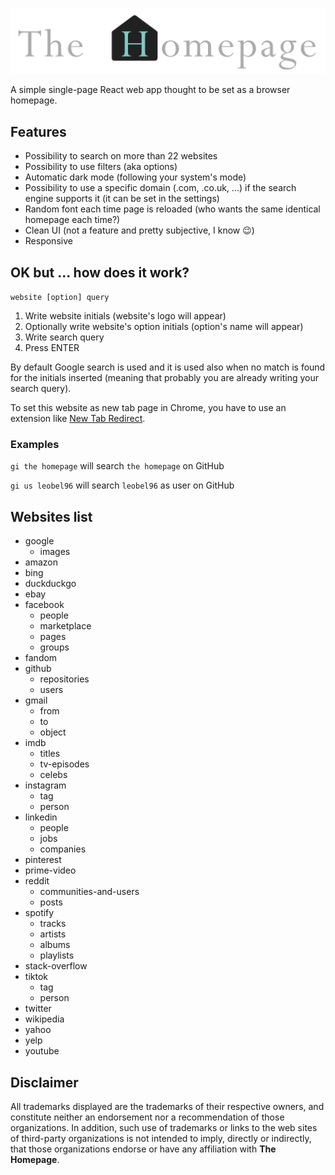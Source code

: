 <p align="center">
  <img
    alt="Logo"
    src="public/resources/logo.svg"
    width="800"
  />
</p>

A simple single-page React web app thought to be set as a browser homepage.

## Features

- Possibility to search on more than 22 websites
- Possibility to use filters (aka options)
- Automatic dark mode (following your system's mode)
- Possibility to use a specific domain (.com, .co.uk, ...) if the search engine supports it (it can be set in the settings)
- Random font each time page is reloaded (who wants the same identical homepage each time?)
- Clean UI (not a feature and pretty subjective, I know 😉)
- Responsive

## OK but ... how does it work?

`website [option] query`

1. Write website initials (website's logo will appear)
2. Optionally write website's option initials (option's name will appear)
3. Write search query
4. Press ENTER

By default Google search is used and it is used also when no match is found for the initials inserted (meaning that probably you are already writing your search query).

To set this website as new tab page in Chrome, you have to use an extension like [New Tab Redirect](https://chrome.google.com/webstore/detail/new-tab-redirect/icpgjfneehieebagbmdbhnlpiopdcmna).

### Examples

`gi the homepage` will search `the homepage` on GitHub

`gi us leobel96` will search `leobel96` as user on GitHub

## Websites list

* google
  - images
* amazon
* bing
* duckduckgo
* ebay
* facebook
  - people
  - marketplace
  - pages
  - groups
* fandom
* github
  - repositories
  - users
* gmail
  - from
  - to
  - object
* imdb
  - titles
  - tv-episodes
  - celebs
* instagram
  - tag
  - person
* linkedin
  - people
  - jobs
  - companies
* pinterest
* prime-video
* reddit
  - communities-and-users
  - posts
* spotify
  - tracks
  - artists
  - albums
  - playlists
* stack-overflow
* tiktok
  - tag
  - person
* twitter
* wikipedia
* yahoo
* yelp
* youtube

## Disclaimer

All trademarks displayed are the trademarks of their respective owners, and constitute neither an endorsement nor a recommendation of those organizations. In addition, such use of trademarks or links to the web sites of third-party organizations is not intended to imply, directly or indirectly, that those organizations endorse or have any affiliation with **The Homepage**.
